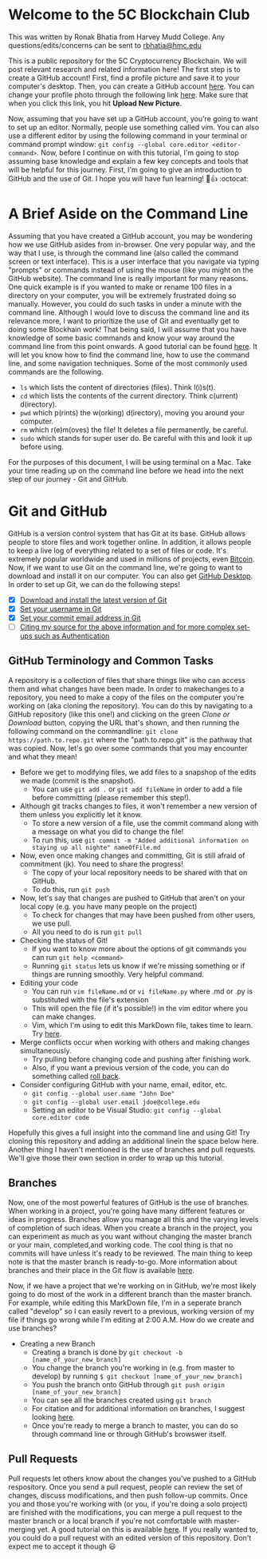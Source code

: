 # Welcome to the 5C Blockchain Club
This was written by Ronak Bhatia from Harvey Mudd College. Any questions/edits/concerns can be sent to rbhatia@hmc.edu

This is a public repository for the 5C Cryptocurrency Blockchain. We will post relevant research and related information here! The first step is to create a GitHub account! First, find a profile picture and save it to your computer's desktop. Then, you can create a GitHub account [here](https://github.com/). You can change your profile photo through the following link [here](https://github.com/settings/profile). Make sure that when you click this link, you hit **Upload New Picture**.

Now, assuming that you have set up a GitHub account, you're going to want to set up an editor. Normally, people use something called vim. You can also use a different editor by using the following command in your terminal or command prompt window: `git config --global core.editor <editor-command>`. Now, before I continue on with this tutorial, I'm going to stop assuming base knowledge and explain a few key concepts and tools that will be helpful for this journey. First, I'm going to give an introduction to GitHub and the use of Git. I hope you will have fun learning! :tada::+1: :octocat: 

# A Brief Aside on the Command Line 
Assuming that you have created a GitHub account, you may be wondering how we use GitHub asides from in-browser. One very popular way, and the way that I use, is through the command line (also called the command screen or text interface). This is a user interface that you navigate via typing "prompts" or commands instead of using the mouse (like you might on the GitHub website). The command line is really important for many reasons. One quick example is if you wanted to make or rename 100 files in a directory on your computer, you will be extremely frustrated doing so manually. However, you could do such tasks in under a minute with the command line. Although I would love to discuss the command line and its relevance more, I want to prioritize the use of Git and eventually get to doing some Blockhain work! That being said, I will assume that you have knowledge of some basic commands and know your way around the command line from this point onwards. A good tutorial can be found [here](https://www.davidbaumgold.com/tutorials/command-line/). It will let you know how to find the command line, how to use the command line, and some navigation techniques. Some of the most commonly used  commands are the following. 
*  `ls` which lists the content of directories (files). Think l(i)s(t). 
*  `cd` which lists the contents of the current directory. Think c(urrent) d(irectory). 
*  `pwd` which p(rints) the w(orking) d(irectory), moving you around your computer.  
*  `rm` which r(e)m(oves) the file! It deletes a file permanently, be careful. 
*  `sudo` which stands for super user do. Be careful with this and look it up before using.

For the purposes of this document, I will be using terminal on a Mac. Take your time reading up on the command line before we head into the next step of our journey - Git and GitHub. 

# Git and GitHub
GitHub is a version control system that has Git at its base. GitHub allows people to store files and work together online. In addition, it allows people to keep a live log of everything related to a set of files or code. It's extremely popular worldwide and used in millions of projects, even [Bitcoin](https://github.com/bitcoin/bitcoin). Now, if we want to use Git on the command line, we're going to want to download and install it on our computer. You can also get [GitHub Desktop](https://help.github.com/desktop/guides/getting-started-with-github-desktop/). In order to set up Git, we can do the following steps! 
- [x] [Download and install the latest version of Git](https://git-scm.com/downloads) 
- [x] [Set your username in Git](https://help.github.com/articles/setting-your-username-in-git/) 
- [x] [Set your commit email address in Git](https://help.github.com/articles/setting-your-commit-email-address-in-git/) 
- [ ] [Citing my source for the above information and for more complex set-ups such as Authentication](https://help.github.com/articles/set-up-git/)

## GitHub Terminology and Common Tasks
A repository is a collection of files that share things like who can access them and what changes have been made. In order to makechanges to a repository, you need to make a copy of the files on the computer you're working on (aka cloning the repository). You can do this by navigating to a GitHub repository (like this one!) and clicking on the green *Clone or Download* button, copying the URL that's shown, and then running the following command on the commandline: `git clone https://path.to.repo.git` where the "path.to.repo.git" is the pathway that was copied. Now, let's go over some commands that you may encounter and what they mean! 
* Before we get to modifying files, we add files to a snapshop of the edits we made (commit is the snapshot). 
  * You can use `git add .` or `git add fileName` in order to add a file before committing (please remember this step!). 
* Although git tracks changes to files, it won't remember a new version of them unless you explicitly let it know. 
  * To store a new version of a file, use the commit command along with a message on what you did to change the file! 
  * To run this, use `git commit -m "Added additional information on staying up all nighte" nameOfFile.md`
* Now, even once making changes and committing, Git is still afraid of commitment (jk). You need to share the progress!
  * The copy of your local repository needs to be shared with that on GitHub. 
  * To do this, run `git push`
* Now, let's say that changes are pushed to GitHub that aren't on your local copy (e.g. you have many people on the project)
  * To check for changes that may have been pushed from other users, we use pull. 
  * All you need to do is run `git pull` 
* Checking the status of Git! 
  * If you want to know more about the options of git commands you can run `git help <command>` 
  * Running `git status` lets us know if we're missing something or if things are running smoothly. Very helpful command. 
* Editing your code
  * You can run `vim fileName.md` or `vi fileName.py` where .md or .py is substituted with the file's extension
  * This will open the file (if it's possible!) in the vim editor where you can make changes. 
  * Vim, which I'm using to edit this MarkDown file, takes time to learn. Try [here](https://coderwall.com/p/adv71w/basic-vim-commands-for-getting-started). 
* Merge conflicts occur when working with others and making changes simultaneously. 
  * Try pulling before changing code and pushing after finishing work. 
  * Also, if you want a previous version of the code, you can do something called [roll back](https://blog.github.com/2015-06-08-how-to-undo-almost-anything-with-git/). 
* Consider configuring GitHub with your name, email, editor, etc. 
  * `git config --global user.name "John Doe"`
  * `git config --global user.email jdoe@college.edu`
  * Setting an editor to be Visual Studio: `git config --global core.editor code`

Hopefully this gives a full insight into the command line and using Git! Try cloning this repository and adding an additional linein the space below here. Another thing I haven't mentioned is the use of branches and pull requests. We'll give those their own section in order to wrap up this tutorial.

## Branches 
Now, one of the most powerful features of GitHub is the use of branches. When working in a project, you're going have many different features or ideas in progress. Branches allow you manage all this and the varying levels of completion of such ideas. When you create a branch in the project, you can experiment as much as you want without changing the master branch or your main, completed,and working code. The cool thing is that no commits will have unless it's ready to be reviewed. The main thing to keep note is that the master branch is ready-to-go. More information about branches and their place in the Git flow is available [here](https://guides.github.com/introduction/flow/). 

Now, if we have a project that we're working on in GitHub, we're most likely going to do most of the work in a different branch than the master branch. For example, while editing this MarkDown file, I'm in a seperate branch called "develop" so I can easily revert to a previous, working version of my file if things go wrong while I'm editing at 2:00 A.M. How do we create and use branches?
* Creating a new Branch
  * Creating a branch is done by `git checkout -b [name_of_your_new_branch]`
  * You change the branch you're working in (e.g. from master to develop) by running `$ git checkout [name_of_your_new_branch]`
  * You push the branch onto GitHub through `git push origin [name_of_your_new_branch]`
  * You can see all the branches created using `git branch`
  * For citation and for additional information on branches, I suggest looking [here](https://github.com/Kunena/Kunena-Forum/wiki/Create-a-new-branch-with-git-and-manage-branches).  
  * Once you're ready to merge a branch to master, you can do so through command line or through GitHub's browswer itself.  

## Pull Requests
Pull requests let others know about the changes you've pushed to a GitHub respository. Once you send a pull request, people can review the set of changes, discuss modifications, and then push follow-up commits. Once you and those you're working with (or you, if you're doing a solo project) are finished with the modifications, you can merge a pull request to the master branch or a local branch if you're not comfortable with master-merging yet. A good tutorial on this is available [here](https://yangsu.github.io/pull-request-tutorial/). If you really wanted to, you could do a pull request with an edited version of this repository. Don't expect me to accept it though :smiley: 

